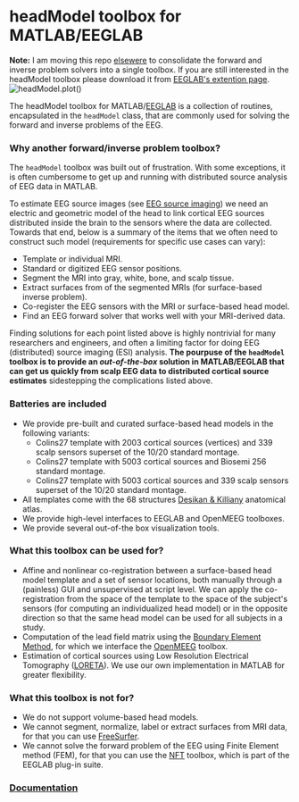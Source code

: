 # headModel toolbox for MATLAB/EEGLAB
**Note:** I am moving this repo [elsewere](https://github.com/aojeda/dsi) to consolidate the forward and inverse problem solvers into a single toolbox. If you are still interested in the headModel toolbox please download it from [EEGLAB's extention page](https://sccn.ucsd.edu/wiki/EEGLAB_Extensions).
![headModel.plot()](https://github.com/aojeda/headModel/blob/master/doc/assets/hm.png)

The headModel  toolbox for MATLAB/[EEGLAB](https://sccn.ucsd.edu/eeglab/) is a collection of routines, encapsulated in the `headModel` class, that are commonly used for solving the forward and inverse problems of the EEG.

### Why another forward/inverse problem toolbox?
The `headModel` toolbox was built out of frustration. With some exceptions, it is often cumbersome to get up and running with distributed source analysis of EEG data in MATLAB.

To estimate EEG source images (see [EEG source imaging](https://www.ncbi.nlm.nih.gov/pubmed/15351361)) we need an electric and geometric model of the head to link cortical EEG sources distributed inside the brain to the sensors where the data are collected. Towards that end, below is a summary of the items that we often need to construct such model (requirements for specific use cases can vary): 

* Template or individual MRI.
* Standard or digitized EEG sensor positions.
* Segment the MRI into gray, white, bone, and scalp tissue. 
* Extract surfaces from of the segmented MRIs (for surface-based inverse problem).
* Co-register the EEG sensors with the MRI or surface-based head model.
* Find an EEG forward solver that works well with your MRI-derived data.

Finding solutions for each point listed above is highly nontrivial for many researchers and engineers, and often a limiting factor for doing EEG (distributed) source imaging (ESI) analysis. **The pourpuse of the `headModel` toolbox is to provide an *out-of-the-box* solution in MATLAB/EEGLAB that can get us quickly from scalp EEG data to distributed cortical source estimates** sidestepping the complications listed above.
 
### Batteries are included
* We provide pre-built and curated surface-based head models in the following variants:
	* Colins27 template with 2003 cortical sources (vertices) and 339 scalp sensors superset of the 10/20 standard montage.
	* Colins27 template with 5003 cortical sources and Biosemi 256 standard montage.
	* Colins27 template with 5003 cortical sources and 339 scalp sensors superset of  the 10/20 standard montage.
* All templates come with the 68 structures [Desikan & Killiany](https://www.ncbi.nlm.nih.gov/pubmed/16530430) anatomical atlas. 
* We provide high-level interfaces to EEGLAB and OpenMEEG toolboxes.
* We provide several out-of-the box visualization tools.


### What this toolbox can be used for?
* Affine and nonlinear co-registration between a surface-based head model template and a set of sensor locations, both manually through a (painless) GUI and unsupervised at script level. We can apply the co-registration from the space of the template to the space of the subject's sensors (for computing an individualized head model) or in the opposite direction so that the same head model can be used for all subjects in a study.
* Computation of the lead field matrix using the [Boundary Element Method](https://en.wikipedia.org/wiki/Boundary_element_method), for which we interface the [OpenMEEG](https://openmeeg.github.io/) toolbox. 
* Estimation of cortical sources using Low Resolution Electrical Tomography ([LORETA](http://www.uzh.ch/keyinst/loreta.htm)). We use our own implementation in MATLAB for greater flexibility.

### What this toolbox is not for?
* We do not support volume-based head models.
* We cannot segment, normalize, label or extract surfaces from MRI data, for that you can use [FreeSurfer](https://surfer.nmr.mgh.harvard.edu/).
* We cannot solve the forward problem of the EEG using Finite Element method (FEM), for that you can use the [NFT](https://sccn.ucsd.edu/nft/index.html) toolbox, which is part of the EEGLAB plug-in suite.


### [Documentation](https://github.com/aojeda/headModel/blob/master/doc/Documentation.md)
